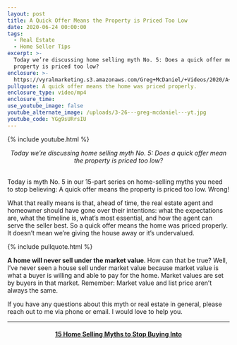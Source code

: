 ```yaml
---
layout: post
title: A Quick Offer Means the Property is Priced Too Low
date: 2020-06-24 00:00:00
tags:
  - Real Estate
  - Home Seller Tips
excerpt: >-
  Today we’re discussing home selling myth No. 5: Does a quick offer mean the
  property is priced too low?
enclosure: >-
  https://vyralmarketing.s3.amazonaws.com/Greg+McDaniel/+Videos/2020/A+Quick+Offer+Means+the+Property+is+Priced+Too+Low+_+15+Home+Selling+Myths+to+Stop+Buying+Into.mp4
pullquote: A quick offer means the home was priced properly.
enclosure_type: video/mp4
enclosure_time:
use_youtube_image: false
youtube_alternate_image: /uploads/3-26---greg-mcdaniel---yt.jpg
youtube_code: YGg9sURrsIU
---
```


{% include youtube.html %}

<center><em>Today we&rsquo;re discussing home selling myth No. 5: Does a quick offer mean the property is priced too low?</em></center>

<br>Today is myth No. 5 in our 15-part series on home-selling myths you need to stop believing: A quick offer means the property is priced too low. Wrong\!

What that really means is that, ahead of time, the real estate agent and homeowner should have gone over their intentions: what the expectations are, what the timeline is, what’s most essential, and how the agent can serve the seller best. So a quick offer means the home was priced properly. It doesn’t mean we’re giving the house away or it’s undervalued.

{% include pullquote.html %}

**A home will never sell under the market value**. How can that be true? Well, I’ve never seen a house sell under market value because market value is what a buyer is willing and able to pay for the home. Market values are set by buyers in that market. Remember: Market value and list price aren’t always the same.

If you have any questions about this myth or real estate in general, please reach out to me via phone or email. I would love to help you.

---

<center><h4><u><strong><a target="_blank" href="https://www.youtube.com/playlist?list=PL4Ay_MVLm6QGE37Lr8a94OqNrVBj-zDIw">15 Home Selling Myths to Stop Buying Into</a></strong></u></h4></center>